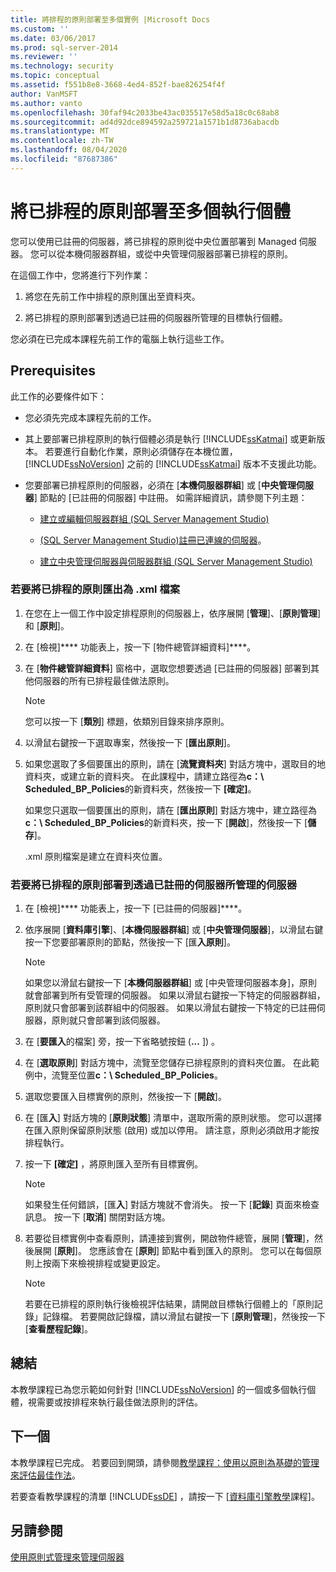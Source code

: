 ```yaml
---
title: 將排程的原則部署至多個實例 |Microsoft Docs
ms.custom: ''
ms.date: 03/06/2017
ms.prod: sql-server-2014
ms.reviewer: ''
ms.technology: security
ms.topic: conceptual
ms.assetid: f551b8e8-3668-4ed4-852f-bae826254f4f
author: VanMSFT
ms.author: vanto
ms.openlocfilehash: 30faf94c2033be43ac035517e58d5a18c0c68ab8
ms.sourcegitcommit: ad4d92dce894592a259721a1571b1d8736abacdb
ms.translationtype: MT
ms.contentlocale: zh-TW
ms.lasthandoff: 08/04/2020
ms.locfileid: "87687386"
---
```

# <a name="deploy-scheduled-policies-to-multiple-instances"></a>將已排程的原則部署至多個執行個體
  您可以使用已註冊的伺服器，將已排程的原則從中央位置部署到 Managed 伺服器。 您可以從本機伺服器群組，或從中央管理伺服器部署已排程的原則。  
  
 在這個工作中，您將進行下列作業：  
  
1.  將您在先前工作中排程的原則匯出至資料夾。  
  
2.  將已排程的原則部署到透過已註冊的伺服器所管理的目標執行個體。  
  
 您必須在已完成本課程先前工作的電腦上執行這些工作。  
  
## <a name="prerequisites"></a>Prerequisites  
 此工作的必要條件如下：  
  
-   您必須先完成本課程先前的工作。  
  
-   其上要部署已排程原則的執行個體必須是執行 [!INCLUDE[ssKatmai](../includes/sskatmai-md.md)] 或更新版本。 若要進行自動化作業，原則必須儲存在本機位置，[!INCLUDE[ssNoVersion](../includes/ssnoversion-md.md)] 之前的 [!INCLUDE[ssKatmai](../includes/sskatmai-md.md)] 版本不支援此功能。  
  
-   您要部署已排程原則的伺服器，必須在 [**本機伺服器群組**] 或 [**中央管理伺服器**] 節點的 [已註冊的伺服器] 中註冊。 如需詳細資訊，請參閱下列主題：  
  
    -   [建立或編輯伺服器群組 &#40;SQL Server Management Studio&#41;](../ssms/register-servers/create-or-edit-a-server-group-sql-server-management-studio.md)  
  
    -   [&#40;SQL Server Management Studio&#41;註冊已連線的伺服器](../ssms/register-servers/register-a-connected-server-sql-server-management-studio.md)。  
  
    -   [建立中央管理伺服器與伺服器群組 &#40;SQL Server Management Studio&#41;](../ssms/register-servers/create-a-central-management-server-and-server-group.md)  
  
### <a name="to-export-the-scheduled-policies-as-xml-files"></a>若要將已排程的原則匯出為 .xml 檔案  
  
1.  在您在上一個工作中設定排程原則的伺服器上，依序展開 [**管理**]、[**原則管理**] 和 [**原則**]。  
  
2.  在 [檢視]**** 功能表上，按一下 [物件總管詳細資料]****。  
  
3.  在 [**物件總管詳細資料**] 窗格中，選取您想要透過 [已註冊的伺服器] 部署到其他伺服器的所有已排程最佳做法原則。  
  
    > [!NOTE]  
    >  您可以按一下 [**類別**] 標題，依類別目錄來排序原則。  
  
4.  以滑鼠右鍵按一下選取專案，然後按一下 [**匯出原則**]。  
  
5.  如果您選取了多個要匯出的原則，請在 [**流覽資料夾**] 對話方塊中，選取目的地資料夾，或建立新的資料夾。 在此課程中，請建立路徑為**c：\ Scheduled_BP_Policies**的新資料夾，然後按一下 **[確定]**。  
  
     如果您只選取一個要匯出的原則，請在 [**匯出原則**] 對話方塊中，建立路徑為**c：\ Scheduled_BP_Policies**的新資料夾，按一下 [**開啟**]，然後按一下 [**儲存**]。  
  
     .xml 原則檔案是建立在資料夾位置。  
  
### <a name="to-deploy-the-scheduled-policies-to-servers-that-are-managed-through-registered-servers"></a>若要將已排程的原則部署到透過已註冊的伺服器所管理的伺服器  
  
1.  在 [檢視]**** 功能表上，按一下 [已註冊的伺服器]****。  
  
2.  依序展開 [**資料庫引擎**]、[**本機伺服器群組**] 或 [**中央管理伺服器**]，以滑鼠右鍵按一下您要部署原則的節點，然後按一下 [匯**入原則**]。  
  
    > [!NOTE]  
    >  如果您以滑鼠右鍵按一下 [**本機伺服器群組**] 或 [中央管理伺服器本身]，原則就會部署到所有受管理的伺服器。 如果以滑鼠右鍵按一下特定的伺服器群組，原則就只會部署到該群組中的伺服器。 如果以滑鼠右鍵按一下特定的已註冊伺服器，原則就只會部署到該伺服器。  
  
3.  在 [**要匯入**的檔案] 旁，按一下省略號按鈕 (**...** ]) 。  
  
4.  在 [**選取原則**] 對話方塊中，流覽至您儲存已排程原則的資料夾位置。 在此範例中，流覽至位置**c：\ Scheduled_BP_Policies**。  
  
5.  選取您要匯入目標實例的原則，然後按一下 [**開啟**]。  
  
6.  在 [匯**入**] 對話方塊的 [**原則狀態**] 清單中，選取所需的原則狀態。 您可以選擇在匯入原則保留原則狀態 (啟用) 或加以停用。 請注意，原則必須啟用才能按排程執行。  
  
7.  按一下 **[確定]** ，將原則匯入至所有目標實例。  
  
    > [!NOTE]  
    >  如果發生任何錯誤，[匯**入**] 對話方塊就不會消失。 按一下 [**記錄**] 頁面來檢查訊息。 按一下 [**取消**] 關閉對話方塊。  
  
8.  若要從目標實例中查看原則，請連接到實例，開啟物件總管，展開 [**管理**]，然後展開 [**原則**]。 您應該會在 [**原則**] 節點中看到匯入的原則。 您可以在每個原則上按兩下來檢視排程或變更設定。  
  
    > [!NOTE]  
    >  若要在已排程的原則執行後檢視評估結果，請開啟目標執行個體上的「原則記錄」記錄檔。 若要開啟記錄檔，請以滑鼠右鍵按一下 [**原則管理**]，然後按一下 [**查看歷程記錄**]。  
  
## <a name="summary"></a>總結  
 本教學課程已為您示範如何針對 [!INCLUDE[ssNoVersion](../includes/ssnoversion-md.md)] 的一個或多個執行個體，視需要或按排程來執行最佳做法原則的評估。  
  
## <a name="next"></a>下一個  
 本教學課程已完成。 若要回到開頭，請參閱[教學課程：使用以原則為基礎的管理來評估最佳作法](../../2014/tutorials/tutorial-evaluating-best-practices-by-using-policy-based-management.md)。  
  
 若要查看教學課程的清單 [!INCLUDE[ssDE](../includes/ssde-md.md)] ，請按一下 [[資料庫引擎教學](../relational-databases/database-engine-tutorials.md)課程]。  
  
## <a name="see-also"></a>另請參閱  
 [使用原則式管理來管理伺服器](../relational-databases/policy-based-management/administer-servers-by-using-policy-based-management.md)  
  
  
